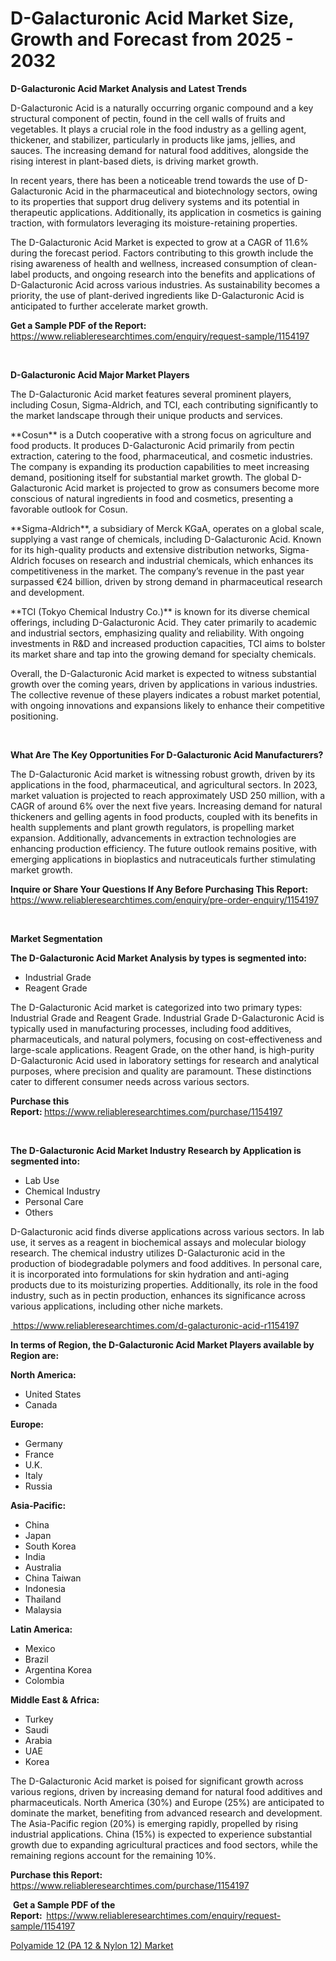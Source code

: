 <p><h1>D-Galacturonic Acid Market Size, Growth and Forecast from 2025 - 2032</h1></p><p><strong>D-Galacturonic Acid Market Analysis and Latest Trends</strong></p>
<p><p>D-Galacturonic Acid is a naturally occurring organic compound and a key structural component of pectin, found in the cell walls of fruits and vegetables. It plays a crucial role in the food industry as a gelling agent, thickener, and stabilizer, particularly in products like jams, jellies, and sauces. The increasing demand for natural food additives, alongside the rising interest in plant-based diets, is driving market growth.</p><p>In recent years, there has been a noticeable trend towards the use of D-Galacturonic Acid in the pharmaceutical and biotechnology sectors, owing to its properties that support drug delivery systems and its potential in therapeutic applications. Additionally, its application in cosmetics is gaining traction, with formulators leveraging its moisture-retaining properties.</p><p>The D-Galacturonic Acid Market is expected to grow at a CAGR of 11.6% during the forecast period. Factors contributing to this growth include the rising awareness of health and wellness, increased consumption of clean-label products, and ongoing research into the benefits and applications of D-Galacturonic Acid across various industries. As sustainability becomes a priority, the use of plant-derived ingredients like D-Galacturonic Acid is anticipated to further accelerate market growth.</p></p>
<p><strong>Get a Sample PDF of the Report:&nbsp;</strong> <a href="https://www.reliableresearchtimes.com/enquiry/request-sample/1154197?utm_campaign=2264&utm_medium=2&utm_source=Github&utm_content=ia&utm_term=03042025&utm_id=d-galacturonic-acid">https://www.reliableresearchtimes.com/enquiry/request-sample/1154197</a></p>
<p>&nbsp;</p>
<p><strong>D-Galacturonic Acid Major Market Players</strong></p>
<p><p>The D-Galacturonic Acid market features several prominent players, including Cosun, Sigma-Aldrich, and TCI, each contributing significantly to the market landscape through their unique products and services.</p><p>**Cosun** is a Dutch cooperative with a strong focus on agriculture and food products. It produces D-Galacturonic Acid primarily from pectin extraction, catering to the food, pharmaceutical, and cosmetic industries. The company is expanding its production capabilities to meet increasing demand, positioning itself for substantial market growth. The global D-Galacturonic Acid market is projected to grow as consumers become more conscious of natural ingredients in food and cosmetics, presenting a favorable outlook for Cosun.</p><p>**Sigma-Aldrich**, a subsidiary of Merck KGaA, operates on a global scale, supplying a vast range of chemicals, including D-Galacturonic Acid. Known for its high-quality products and extensive distribution networks, Sigma-Aldrich focuses on research and industrial chemicals, which enhances its competitiveness in the market. The company’s revenue in the past year surpassed €24 billion, driven by strong demand in pharmaceutical research and development.</p><p>**TCI (Tokyo Chemical Industry Co.)** is known for its diverse chemical offerings, including D-Galacturonic Acid. They cater primarily to academic and industrial sectors, emphasizing quality and reliability. With ongoing investments in R&D and increased production capacities, TCI aims to bolster its market share and tap into the growing demand for specialty chemicals.</p><p>Overall, the D-Galacturonic Acid market is expected to witness substantial growth over the coming years, driven by applications in various industries. The collective revenue of these players indicates a robust market potential, with ongoing innovations and expansions likely to enhance their competitive positioning.</p></p>
<p>&nbsp;</p>
<p><strong>What Are The Key Opportunities For D-Galacturonic Acid Manufacturers?</strong></p>
<p><p>The D-Galacturonic Acid market is witnessing robust growth, driven by its applications in the food, pharmaceutical, and agricultural sectors. In 2023, market valuation is projected to reach approximately USD 250 million, with a CAGR of around 6% over the next five years. Increasing demand for natural thickeners and gelling agents in food products, coupled with its benefits in health supplements and plant growth regulators, is propelling market expansion. Additionally, advancements in extraction technologies are enhancing production efficiency. The future outlook remains positive, with emerging applications in bioplastics and nutraceuticals further stimulating market growth.</p></p>
<p><strong>Inquire or Share Your Questions If Any Before Purchasing This Report:</strong> <a href="https://www.reliableresearchtimes.com/enquiry/pre-order-enquiry/1154197?utm_campaign=2264&utm_medium=2&utm_source=Github&utm_content=ia&utm_term=03042025&utm_id=d-galacturonic-acid">https://www.reliableresearchtimes.com/enquiry/pre-order-enquiry/1154197</a></p>
<p>&nbsp;</p>
<p><strong>Market Segmentation</strong></p>
<p><strong>The D-Galacturonic Acid Market Analysis by types is segmented into:</strong></p>
<p><ul><li>Industrial Grade</li><li>Reagent Grade</li></ul></p>
<p><p>The D-Galacturonic Acid market is categorized into two primary types: Industrial Grade and Reagent Grade. Industrial Grade D-Galacturonic Acid is typically used in manufacturing processes, including food additives, pharmaceuticals, and natural polymers, focusing on cost-effectiveness and large-scale applications. Reagent Grade, on the other hand, is high-purity D-Galacturonic Acid used in laboratory settings for research and analytical purposes, where precision and quality are paramount. These distinctions cater to different consumer needs across various sectors.</p></p>
<p><strong>Purchase this Report:&nbsp;</strong><a href="https://www.reliableresearchtimes.com/purchase/1154197?utm_campaign=2264&utm_medium=2&utm_source=Github&utm_content=ia&utm_term=03042025&utm_id=d-galacturonic-acid">https://www.reliableresearchtimes.com/purchase/1154197</a></p>
<p>&nbsp;</p>
<p><strong>The D-Galacturonic Acid Market Industry Research by Application is segmented into:</strong></p>
<p><ul><li>Lab Use</li><li>Chemical Industry</li><li>Personal Care</li><li>Others</li></ul></p>
<p><p>D-Galacturonic acid finds diverse applications across various sectors. In lab use, it serves as a reagent in biochemical assays and molecular biology research. The chemical industry utilizes D-Galacturonic acid in the production of biodegradable polymers and food additives. In personal care, it is incorporated into formulations for skin hydration and anti-aging products due to its moisturizing properties. Additionally, its role in the food industry, such as in pectin production, enhances its significance across various applications, including other niche markets.</p></p>
<p><a href="https://www.reliableresearchtimes.com/d-galacturonic-acid-r1154197?utm_campaign=2264&utm_medium=2&utm_source=Github&utm_content=ia&utm_term=03042025&utm_id=d-galacturonic-acid">&nbsp;https://www.reliableresearchtimes.com/d-galacturonic-acid-r1154197</a></p>
<p><strong>In terms of Region, the D-Galacturonic Acid Market Players available by Region are:</strong></p>
<p>
    <p> <strong> North America: </strong>
        <ul>
            <li>United States</li>
            <li>Canada</li>
        </ul>
        </p> 
    <p> <strong> Europe: </strong>
        <ul>
            <li>Germany</li>
            <li>France</li>
            <li>U.K.</li>
            <li>Italy</li>
            <li>Russia</li>
        </ul>
        </p> 
    <p> <strong> Asia-Pacific: </strong>
        <ul>
            <li>China</li>
            <li>Japan</li>
            <li>South Korea</li>
            <li>India</li>
            <li>Australia</li>
            <li>China Taiwan</li>
            <li>Indonesia</li>
            <li>Thailand</li>
            <li>Malaysia</li>
        </ul>
        </p> 
    <p> <strong> Latin America: </strong>
        <ul>
            <li>Mexico</li>
            <li>Brazil</li>
            <li>Argentina Korea</li>
            <li>Colombia</li>
        </ul>
        </p> 
    <p> <strong> Middle East & Africa: </strong>
        <ul>
            <li>Turkey</li>
            <li>Saudi</li>
            <li>Arabia</li>
            <li>UAE</li>
            <li>Korea</li>
        </ul>
    </p>
    </p>
<p><p>The D-Galacturonic Acid market is poised for significant growth across various regions, driven by increasing demand for natural food additives and pharmaceuticals. North America (30%) and Europe (25%) are anticipated to dominate the market, benefiting from advanced research and development. The Asia-Pacific region (20%) is emerging rapidly, propelled by rising industrial applications. China (15%) is expected to experience substantial growth due to expanding agricultural practices and food sectors, while the remaining regions account for the remaining 10%.</p></p>
<p><strong>Purchase this Report: </strong><a href="https://www.reliableresearchtimes.com/purchase/1154197?utm_campaign=2264&utm_medium=2&utm_source=Github&utm_content=ia&utm_term=03042025&utm_id=d-galacturonic-acid">https://www.reliableresearchtimes.com/purchase/1154197</a></p>
<p>&nbsp;<strong>Get a Sample PDF of the Report:&nbsp;&nbsp;</strong><a href="https://www.reliableresearchtimes.com/enquiry/request-sample/1154197?utm_campaign=2264&utm_medium=2&utm_source=Github&utm_content=ia&utm_term=03042025&utm_id=d-galacturonic-acid">https://www.reliableresearchtimes.com/enquiry/request-sample/1154197</a></p>
<p><strong></strong></p>
<p><p><a href="https://github.com/GenaGaines34/Market-Research-Report-List-2/blob/main/polyamide-12-pa-12-nylon-12-market.md?utm_campaign=2264&utm_medium=2&utm_source=Github&utm_content=ia&utm_term=03042025&utm_id=d-galacturonic-acid">Polyamide 12 (PA 12 & Nylon 12) Market</a></p></p>